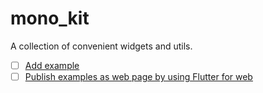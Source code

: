# mono_kit

A collection of convenient widgets and utils.

- [ ] [Add example](https://github.com/mono0926/flutter_mono_kit/issues/2)
- [ ] [Publish examples as web page by using Flutter for web](https://github.com/mono0926/flutter_mono_kit/issues/3)